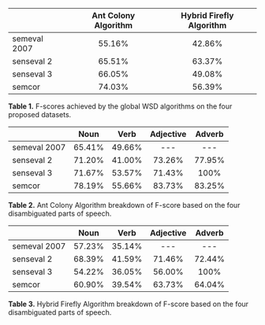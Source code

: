 ﻿|              | Ant Colony Algorithm | Hybrid Firefly Algorithm |
|--------------|:--------------------:|:------------------------:|
| semeval 2007 | 55.16%               | 42.86%                   |
| senseval 2   | 65.51%               | 63.37%                   |
| senseval 3   | 66.05%               | 49.08%                   |
| semcor       | 74.03%               | 56.39%                   |
**Table 1.** F-scores achieved by the global WSD algorithms on the four proposed datasets.

|              | Noun   | Verb   | Adjective | Adverb |
|--------------|:------:|:------:|:---------:|:------:|
| semeval 2007 | 65.41% | 49.66% | ---       | ---    |
| senseval 2   | 71.20% | 41.00% | 73.26%    | 77.95% |
| senseval 3   | 71.67% | 53.57% | 71.43%    | 100%   |
| semcor       | 78.19% | 55.66% | 83.73%    | 83.25% |

**Table 2.** Ant Colony Algorithm breakdown of F-score  based on the four disambiguated parts of speech.

|              | Noun   | Verb   | Adjective | Adverb |
|--------------|:------:|:------:|:---------:|:------:|
| semeval 2007 | 57.23% | 35.14% | ---       | ---    |
| senseval 2   | 68.39% | 41.59% | 71.46%    | 72.44% |
| senseval 3   | 54.22% | 36.05% | 56.00%    | 100%   |
| semcor       | 60.90% | 39.54% | 63.73%    | 64.04% |

**Table 3.** Hybrid Firefly Algorithm breakdown of F-score  based on the four disambiguated parts of speech.
